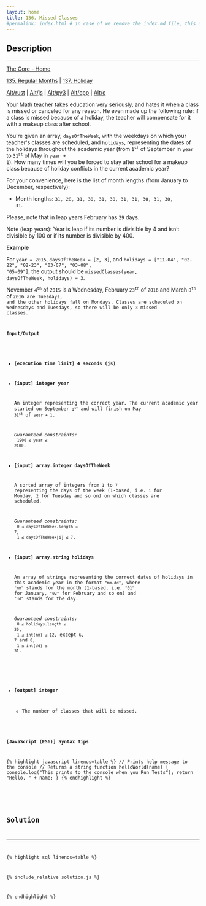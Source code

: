 ```yaml
---
layout: home
title: 136. Missed Classes
#permalink: index.html # in case of we remove the index.md file, this doc will be the index page
---
```


<div class="row">
<div class="columnStmt" markdown="1">

## Description

---

[The Core - Home](../../code-signal-arcade-thecore/README.html)

[135. Regular Months](../135_regularMonths/README.md) | [137. Holiday](../137_holiday/README.html)

[Alt/rust](./Alt_rust/README.md) | [Alt/js](./Alt_js/README.html) | [Alt/py3](./Alt_py3/README.md) | [Alt/cpp](./Alt_cpp/README.md) | [Alt/c](./Alt_c/README.md)

Your Math teacher takes education very seriously, and hates it when a class is missed or canceled for any reason. He even made up the following rule: if a class is missed because of a holiday, the teacher will compensate for it with a makeup class after school.

You're given an array, <code>daysOfTheWeek</code>, with the weekdays on which your teacher's classes are scheduled, and <code>holidays</code>, representing the dates of the holidays throughout the academic year (from <code>1<sup>st</sup></code> of September in <code>year</code> to <code>31<sup>st</sup></code> of May in <code>year + 1</code>). How many times will you be forced to stay after school for a makeup class because of holiday conflicts in the current academic year?

For your convenience, here is the list of month lengths (from January to December, respectively):

- Month lengths: <code>31, 28, 31, 30, 31, 30, 31, 31, 30, 31, 30, 31</code>.

Please, note that in leap years February has <code>29</code> days.

Note (leap years): Year is leap if its number is divisible by 4 and isn’t divisible by 100 or if its number is divisible by 400.

**Example**

For <code>year = 2015</code>, <code>daysOfTheWeek = [2, 3]</code>, and
<code>holidays = ["11-04", "02-22", "02-23", "03-07", "03-08", "05-09"]</code>,
the output should be
<code>missedClasses(year, daysOfTheWeek, holidays) = 3</code>.

November <code>4<sup>th</sup></code> of <code>2015</code> is a Wednesday, February <code>23<sup>th</sup></code> of <code>2016</code> and March <code>8<sup>th</sup></code> of <code>2016</sup> are Tuesdays, and the other holidays fall on Mondays. Classes are scheduled on Wednesdays and Tuesdays, so there will be only <code>3</code> missed classes.

**Input/Output**

- **[execution time limit] 4 seconds (js)**
- **[input] integer year**

  An integer representing the correct year. The current academic year started on September <code>1<sup>st</sup></code> and will finish on May <code>31<sup>st</sup></code> of <code>year + 1</code>.

  _Guaranteed constraints:_<br>
  <code>1900 ≤ year ≤ 2100</code>.

- **[input] array.integer daysOfTheWeek**

  A sorted array of integers from <code>1</code> to <code>7</code> representing the days of the week (1-based, i.e. <code>1</code> for Monday, <code>2</code> for Tuesday and so on) on which classes are scheduled.

  _Guaranteed constraints:_<br>
  <code>0 ≤ daysOfTheWeek.length ≤ 7</code>,<br>
  <code>1 ≤ daysOfTheWeek[i] ≤ 7</code>.

- **[input] array.string holidays**

  An array of strings representing the correct dates of holidays in this academic year in the format <code>"mm-dd"</code>, where <code>"mm"</code> stands for the month (1-based, i.e. <code>"01"</code> for January, <code>"02"</code> for February and so on) and <code>"dd"</code> stands for the day.

  _Guaranteed constraints:_<br>
  <code>0 ≤ holidays.length ≤ 30</code>,<br>
  <code>1 ≤ int(mm) ≤ 12</code>, except <code>6</code>, <code>7</code> and <code>8</code>,<br>
  <code>1 ≤ int(dd) ≤ 31</code>.

* **[output] integer**

  - The number of classes that will be missed.

**[JavaScript (ES6)] Syntax Tips**

{% highlight javascript linenos=table %}
// Prints help message to the console
// Returns a string
function helloWorld(name) {
console.log("This prints to the console when you Run Tests");
return "Hello, " + name;
}
{% endhighlight %}

</div>
<div class="columnSol" markdown="1">

## Solution

---

{% highlight sql linenos=table %}

{% include_relative solution.js %}

{% endhighlight %}

</div>
</div>
